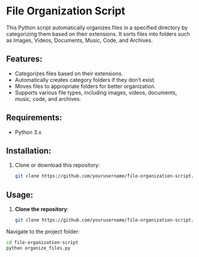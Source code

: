 # File Organization Script

This Python script automatically organizes files in a specified directory by categorizing them based on their extensions. It sorts files into folders such as Images, Videos, Documents, Music, Code, and Archives.

## Features:
- Categorizes files based on their extensions.
- Automatically creates category folders if they don’t exist.
- Moves files to appropriate folders for better organization.
- Supports various file types, including images, videos, documents, music, code, and archives.

## Requirements:
- Python 3.x

## Installation:

1. Clone or download this repository:
   ```bash
   git clone https://github.com/yourusername/file-organization-script.git

## Usage:

1. **Clone the repository**:
   ```bash
   git clone https://github.com/yourusername/file-organization-script.git
Navigate to the project folder:

  ```bash
  cd file-organization-script
  python organize_files.py
